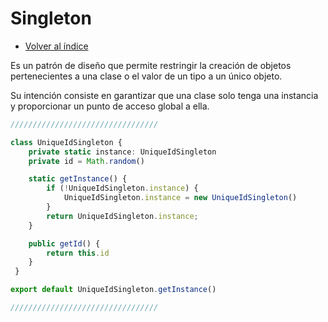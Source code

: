 # Singleton

- [Volver al índice](../../README.md)

Es un patrón de diseño que permite restringir la creación de objetos pertenecientes a una clase o el valor de un tipo a un único objeto.

Su intención consiste en garantizar que una clase solo tenga una instancia y proporcionar un punto de acceso global a ella.

```typescript
/////////////////////////////////

class UniqueIdSingleton {
    private static instance: UniqueIdSingleton
    private id = Math.random()

    static getInstance() {
        if (!UniqueIdSingleton.instance) {
            UniqueIdSingleton.instance = new UniqueIdSingleton()
        }
        return UniqueIdSingleton.instance;
    }

    public getId() {
        return this.id
    }
 }

export default UniqueIdSingleton.getInstance()

/////////////////////////////////
```